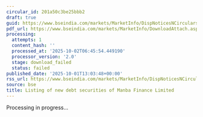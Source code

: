 ```yaml
---
circular_id: 201a50c3be25bbb2
draft: true
guid: https://www.bseindia.com/markets/MarketInfo/DispNoticesNCirculars.aspx?Noticeid={856CF54D-468B-49B6-8369-9E85B28981D2}&noticeno=20251001-60&dt=10/01/2025&icount=60&totcount=83&flag=0
pdf_url: https://www.bseindia.com/markets/MarketInfo/DownloadAttach.aspx?id=20251001-60&attachedId=
processing:
  attempts: 1
  content_hash: ''
  processed_at: '2025-10-02T06:45:54.449190'
  processor_version: '2.0'
  stage: download_failed
  status: failed
published_date: '2025-10-01T13:03:48+00:00'
rss_url: https://www.bseindia.com/markets/MarketInfo/DispNoticesNCirculars.aspx?Noticeid={856CF54D-468B-49B6-8369-9E85B28981D2}&noticeno=20251001-60&dt=10/01/2025&icount=60&totcount=83&flag=0
source: bse
title: Listing of new debt securities of Manba Finance Limited
---
```


Processing in progress...